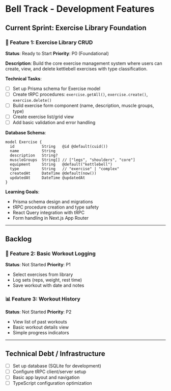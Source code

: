 # Bell Track - Development Features

## Current Sprint: Exercise Library Foundation

### 🚀 Feature 1: Exercise Library CRUD
**Status**: Ready to Start
**Priority**: P0 (Foundational)

**Description**: Build the core exercise management system where users can create, view, and delete kettlebell exercises with type classification.

**Technical Tasks**:
- [ ] Set up Prisma schema for Exercise model
- [ ] Create tRPC procedures: `exercise.getAll()`, `exercise.create()`, `exercise.delete()`
- [ ] Build exercise form component (name, description, muscle groups, type)
- [ ] Create exercise list/grid view
- [ ] Add basic validation and error handling

**Database Schema**:
```prisma
model Exercise {
  id            String   @id @default(cuid())
  name          String
  description   String?
  muscleGroups  String[] // ["legs", "shoulders", "core"]
  equipment     String   @default("kettlebell")
  type          String   // "exercise" | "complex"
  createdAt     DateTime @default(now())
  updatedAt     DateTime @updatedAt
}
```

**Learning Goals**:
- Prisma schema design and migrations
- tRPC procedure creation and type safety
- React Query integration with tRPC
- Form handling in Next.js App Router

---

## Backlog

### 🔄 Feature 2: Basic Workout Logging
**Status**: Not Started
**Priority**: P1

- Select exercises from library
- Log sets (reps, weight, rest time)
- Save workout with date and notes

### 📊 Feature 3: Workout History
**Status**: Not Started
**Priority**: P2

- View list of past workouts
- Basic workout details view
- Simple progress indicators

---

## Technical Debt / Infrastructure
- [ ] Set up database (SQLite for development)
- [ ] Configure tRPC client/server setup
- [ ] Basic app layout and navigation
- [ ] TypeScript configuration optimization